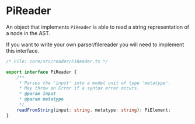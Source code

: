 # PiReader

An object that implements `PiReader` is able to read a string representation of a node in the AST.

If you want to write your own parser/filereader you will need to implement this interface.

```ts
/* File: core/src/reader/PiReader.ts */

export interface PiReader {
	/**
	 * Parses the 'input' into a model unit of type 'metatype'.
	 * May throw an Error if a syntax error occurs.
	 * @param input
	 * @param metatype
	 */
	readFromString(input: string, metatype: string): PiElement;
}
```
